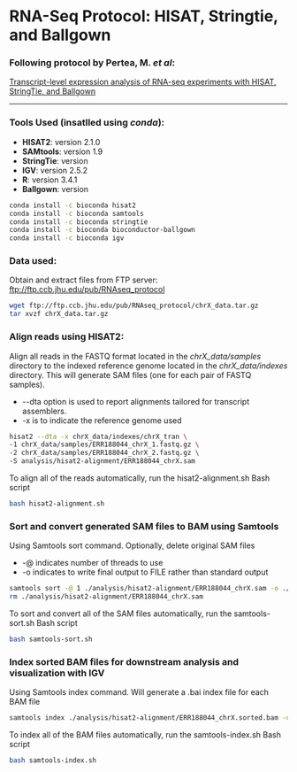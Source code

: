 # RNA-Seq Protocol: HISAT, Stringtie, and Ballgown

### Following protocol by Pertea, M. *et al*:
[Transcript-level expression analysis of RNA-seq experiments with HISAT, StringTie, and Ballgown](https://www.ncbi.nlm.nih.gov/pubmed/27560171)

---

### Tools Used (insatlled using *conda*):
- **HISAT2**: version 2.1.0
- **SAMtools**: version 1.9
- **StringTie**: version
- **IGV**: version 2.5.2
- **R**: version 3.4.1
- **Ballgown**: version

```bash
conda install -c bioconda hisat2
conda install -c bioconda samtools
conda install -c bioconda stringtie
conda install -c bioconda bioconductor-ballgown
conda install -c bioconda igv
```

### Data used:
Obtain and extract files from FTP server: <ftp://ftp.ccb.jhu.edu/pub/RNAseq_protocol>

```bash
wget ftp://ftp.ccb.jhu.edu/pub/RNAseq_protocol/chrX_data.tar.gz
tar xvzf chrX_data.tar.gz
```

### Align reads using HISAT2:
Align all reads in the FASTQ format located in the *chrX_data/samples* directory to the indexed reference genome located in the *chrX_data/indexes* directory.  This will generate SAM files (one for each pair of FASTQ samples).  
- --dta option is used to report alignments tailored for transcript assemblers.
- -x is to indicate the reference genome used

```bash
hisat2 --dta -x chrX_data/indexes/chrX_tran \
-1 chrX_data/samples/ERR188044_chrX_1.fastq.gz \
-2 chrX_data/samples/ERR188044_chrX_2.fastq.gz \
-S analysis/hisat2-alignment/ERR188044_chrX.sam
```

To align all of the reads automatically, run the hisat2-alignment.sh Bash script
```bash
bash hisat2-alignment.sh
```

### Sort and convert generated SAM files to BAM using Samtools
Using Samtools sort command. Optionally, delete original SAM files
- -@ indicates number of threads to use
- -o indicates to write final output to FILE rather than standard output

```bash
samtools sort -@ 1 ./analysis/hisat2-alignment/ERR188044_chrX.sam -o ./analysis/hisat2-alignment/ERR188044_chrX.sorted.bam
rm ./analysis/hisat2-alignment/ERR188044_chrX.sam
```

To sort and convert all of the SAM files automatically, run the samtools-sort.sh Bash script
```bash
bash samtools-sort.sh
```

### Index sorted BAM files for downstream analysis and visualization with IGV
Using Samtools index command.  Will generate a .bai index file for each BAM file

```bash
samtools index ./analysis/hisat2-alignment/ERR188044_chrX.sorted.bam -o ./analysis/hisat2-alignment/ERR188044_chrX.sorted.bam.bai
```

To index all of the BAM files automatically, run the samtools-index.sh Bash script
```bash
bash samtools-index.sh
```

